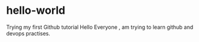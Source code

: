 # hello-world
Trying my first Github tutorial
Hello Everyone , am trying to learn github and devops practises.
